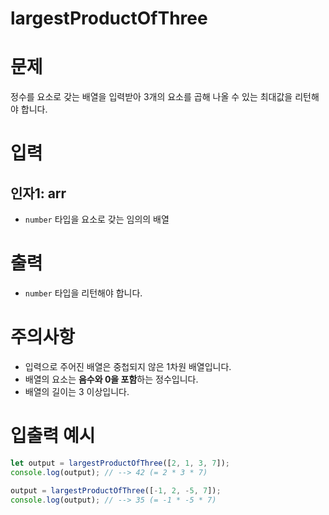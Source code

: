 # largestProductOfThree
# 문제
정수를 요소로 갖는 배열을 입력받아 3개의 요소를 곱해 나올 수 있는 최대값을 리턴해야 합니다.

# 입력
## 인자1: arr
- `number` 타입을 요소로 갖는 임의의 배열
# 출력
- `number` 타입을 리턴해야 합니다.

# 주의사항
- 입력으로 주어진 배열은 중첩되지 않은 1차원 배열입니다.
- 배열의 요소는 **음수와 0을 포함**하는 정수입니다.
- 배열의 길이는 3 이상입니다.

# 입출력 예시
```javascript
let output = largestProductOfThree([2, 1, 3, 7]);
console.log(output); // --> 42 (= 2 * 3 * 7)

output = largestProductOfThree([-1, 2, -5, 7]);
console.log(output); // --> 35 (= -1 * -5 * 7)
```
